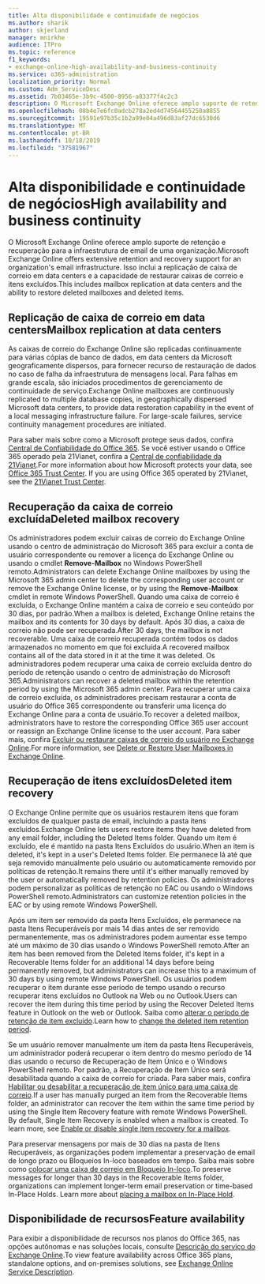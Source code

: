 ```yaml
---
title: Alta disponibilidade e continuidade de negócios
ms.author: sharik
author: skjerland
manager: mnirkhe
audience: ITPro
ms.topic: reference
f1_keywords:
- exchange-online-high-availability-and-business-continuity
ms.service: o365-administration
localization_priority: Normal
ms.custom: Adm_ServiceDesc
ms.assetid: 7b03465e-3b9c-4500-8956-a83377f4c2c3
description: O Microsoft Exchange Online oferece amplo suporte de retenção e recuperação para a infraestrutura de email de uma organização. Isso inclui a replicação de caixa de correio em data centers e a capacidade de restaurar caixas de correio e itens excluídos.
ms.openlocfilehash: 08b4e7e6fc0adcb278a2ed4d74564455250a8855
ms.sourcegitcommit: 19591e97b35c1b2a99e04a496d83af27dc6530d6
ms.translationtype: MT
ms.contentlocale: pt-BR
ms.lasthandoff: 10/18/2019
ms.locfileid: "37581967"
---
```

# <a name="high-availability-and-business-continuity"></a><span data-ttu-id="6bbc3-104">Alta disponibilidade e continuidade de negócios</span><span class="sxs-lookup"><span data-stu-id="6bbc3-104">High availability and business continuity</span></span>

<span data-ttu-id="6bbc3-105">O Microsoft Exchange Online oferece amplo suporte de retenção e recuperação para a infraestrutura de email de uma organização.</span><span class="sxs-lookup"><span data-stu-id="6bbc3-105">Microsoft Exchange Online offers extensive retention and recovery support for an organization's email infrastructure.</span></span> <span data-ttu-id="6bbc3-106">Isso inclui a replicação de caixa de correio em data centers e a capacidade de restaurar caixas de correio e itens excluídos.</span><span class="sxs-lookup"><span data-stu-id="6bbc3-106">This includes mailbox replication at data centers and the ability to restore deleted mailboxes and deleted items.</span></span>
  
## <a name="mailbox-replication-at-data-centers"></a><span data-ttu-id="6bbc3-107">Replicação de caixa de correio em data centers</span><span class="sxs-lookup"><span data-stu-id="6bbc3-107">Mailbox replication at data centers</span></span>

<span data-ttu-id="6bbc3-p103">As caixas de correio do Exchange Online são replicadas continuamente para várias cópias de banco de dados, em data centers da Microsoft geograficamente dispersos, para fornecer recurso de restauração de dados no caso de falha da infraestrutura de mensagens local. Para falhas em grande escala, são iniciados procedimentos de gerenciamento de continuidade de serviço.</span><span class="sxs-lookup"><span data-stu-id="6bbc3-p103">Exchange Online mailboxes are continuously replicated to multiple database copies, in geographically dispersed Microsoft data centers, to provide data restoration capability in the event of a local messaging infrastructure failure. For large-scale failures, service continuity management procedures are initiated.</span></span>
  
<span data-ttu-id="6bbc3-p104">Para saber mais sobre como a Microsoft protege seus dados, confira [Central de Confiabilidade do Office 365](https://go.microsoft.com/fwlink/p/?LinkId=299135). Se você estiver usando o Office 365 operado pela 21Vianet, confira a [Central de confiabilidade da 21Vianet](http://www.21vbluecloud.com/office365/trustcenter/onlineservices.mdl).</span><span class="sxs-lookup"><span data-stu-id="6bbc3-p104">For more information about how Microsoft protects your data, see [Office 365 Trust Center](https://go.microsoft.com/fwlink/p/?LinkId=299135). If you are using Office 365 operated by 21Vianet, see the [21Vianet Trust Center](http://www.21vbluecloud.com/office365/trustcenter/onlineservices.mdl).</span></span>
  
## <a name="deleted-mailbox-recovery"></a><span data-ttu-id="6bbc3-112">Recuperação da caixa de correio excluída</span><span class="sxs-lookup"><span data-stu-id="6bbc3-112">Deleted mailbox recovery</span></span>

<span data-ttu-id="6bbc3-113">Os administradores podem excluir caixas de correio do Exchange Online usando o centro de administração do Microsoft 365 para excluir a conta de usuário correspondente ou remover a licença do Exchange Online ou usando o cmdlet **Remove-Mailbox** no Windows PowerShell remoto.</span><span class="sxs-lookup"><span data-stu-id="6bbc3-113">Administrators can delete Exchange Online mailboxes by using the Microsoft 365 admin center to delete the corresponding user account or remove the Exchange Online license, or by using the **Remove-Mailbox** cmdlet in remote Windows PowerShell.</span></span> <span data-ttu-id="6bbc3-114">Quando uma caixa de correio é excluída, o Exchange Online mantém a caixa de correio e seu conteúdo por 30 dias, por padrão.</span><span class="sxs-lookup"><span data-stu-id="6bbc3-114">When a mailbox is deleted, Exchange Online retains the mailbox and its contents for 30 days by default.</span></span> <span data-ttu-id="6bbc3-115">Após 30 dias, a caixa de correio não pode ser recuperada.</span><span class="sxs-lookup"><span data-stu-id="6bbc3-115">After 30 days, the mailbox is not recoverable.</span></span> <span data-ttu-id="6bbc3-116">Uma caixa de correio recuperada contém todos os dados armazenados no momento em que foi excluída.</span><span class="sxs-lookup"><span data-stu-id="6bbc3-116">A recovered mailbox contains all of the data stored in it at the time it was deleted.</span></span> <span data-ttu-id="6bbc3-117">Os administradores podem recuperar uma caixa de correio excluída dentro do período de retenção usando o centro de administração do Microsoft 365.</span><span class="sxs-lookup"><span data-stu-id="6bbc3-117">Administrators can recover a deleted mailbox within the retention period by using the Microsoft 365 admin center.</span></span> <span data-ttu-id="6bbc3-118">Para recuperar uma caixa de correio excluída, os administradores precisam restaurar a conta de usuário do Office 365 correspondente ou transferir uma licença do Exchange Online para a conta de usuário.</span><span class="sxs-lookup"><span data-stu-id="6bbc3-118">To recover a deleted mailbox, administrators have to restore the corresponding Office 365 user account or reassign an Exchange Online license to the user account.</span></span> <span data-ttu-id="6bbc3-119">Para saber mais, confira [Excluir ou restaurar caixas de correio do usuário no Exchange Online](https://go.microsoft.com/fwlink/p/?LinkId=286992).</span><span class="sxs-lookup"><span data-stu-id="6bbc3-119">For more information, see [Delete or Restore User Mailboxes in Exchange Online](https://go.microsoft.com/fwlink/p/?LinkId=286992).</span></span>
  
## <a name="deleted-item-recovery"></a><span data-ttu-id="6bbc3-120">Recuperação de itens excluídos</span><span class="sxs-lookup"><span data-stu-id="6bbc3-120">Deleted item recovery</span></span>

<span data-ttu-id="6bbc3-121">O Exchange Online permite que os usuários restaurem itens que foram excluídos de qualquer pasta de email, incluindo a pasta itens excluídos.</span><span class="sxs-lookup"><span data-stu-id="6bbc3-121">Exchange Online lets users restore items they have deleted from any email folder, including the Deleted Items folder.</span></span> <span data-ttu-id="6bbc3-122">Quando um item é excluído, ele é mantido na pasta Itens Excluídos do usuário.</span><span class="sxs-lookup"><span data-stu-id="6bbc3-122">When an item is deleted, it's kept in a user's Deleted Items folder.</span></span> <span data-ttu-id="6bbc3-123">Ele permanece lá até que seja removido manualmente pelo usuário ou automaticamente removido por políticas de retenção.</span><span class="sxs-lookup"><span data-stu-id="6bbc3-123">It remains there until it's either manually removed by the user or automatically removed by retention policies.</span></span> <span data-ttu-id="6bbc3-124">Os administradores podem personalizar as políticas de retenção no EAC ou usando o Windows PowerShell remoto.</span><span class="sxs-lookup"><span data-stu-id="6bbc3-124">Administrators can customize retention policies in the EAC or by using remote Windows PowerShell.</span></span>
  
<span data-ttu-id="6bbc3-125">Após um item ser removido da pasta Itens Excluídos, ele permanece na pasta Itens Recuperáveis por mais 14 dias antes de ser removido permanentemente, mas os administradores podem aumentar esse tempo até um máximo de 30 dias usando o Windows PowerShell remoto.</span><span class="sxs-lookup"><span data-stu-id="6bbc3-125">After an item has been removed from the Deleted Items folder, it's kept in a Recoverable Items folder for an additional 14 days before being permanently removed, but administrators can increase this to a maximum of 30 days by using remote Windows PowerShell.</span></span> <span data-ttu-id="6bbc3-126">Os usuários podem recuperar o item durante esse período de tempo usando o recurso recuperar itens excluídos no Outlook na Web ou no Outlook.</span><span class="sxs-lookup"><span data-stu-id="6bbc3-126">Users can recover the item during this time period by using the Recover Deleted Items feature in Outlook on the web or Outlook.</span></span> <span data-ttu-id="6bbc3-127">Saiba como [alterar o período de retenção de item excluído](https://go.microsoft.com/fwlink/p/?LinkId=286940).</span><span class="sxs-lookup"><span data-stu-id="6bbc3-127">Learn how to [change the deleted item retention period](https://go.microsoft.com/fwlink/p/?LinkId=286940).</span></span>
  
<span data-ttu-id="6bbc3-p108">Se um usuário remover manualmente um item da pasta Itens Recuperáveis, um administrador poderá recuperar o item dentro do mesmo período de 14 dias usando o recurso de Recuperação de Item Único e o Windows PowerShell remoto. Por padrão, a Recuperação de Item Único será desabilitada quando a caixa de correio for criada. Para saber mais, confira [Habilitar ou desabilitar a recuperação de item único para uma caixa de correio](https://go.microsoft.com/fwlink/p/?LinkID=286941).</span><span class="sxs-lookup"><span data-stu-id="6bbc3-p108">If a user has manually purged an item from the Recoverable Items folder, an administrator can recover the item within the same time period by using the Single Item Recovery feature with remote Windows PowerShell. By default, Single Item Recovery is enabled when a mailbox is created. To learn more, see [Enable or disable single item recovery for a mailbox](https://go.microsoft.com/fwlink/p/?LinkID=286941).</span></span>
  
<span data-ttu-id="6bbc3-p109">Para preservar mensagens por mais de 30 dias na pasta de Itens Recuperáveis, as organizações podem implementar a preservação de email de longo prazo ou Bloqueios In-loco baseados em tempo. Saiba mais sobre como [colocar uma caixa de correio em Bloqueio In-loco](https://go.microsoft.com/fwlink/p/?LinkId=271746).</span><span class="sxs-lookup"><span data-stu-id="6bbc3-p109">To preserve messages for longer than 30 days in the Recoverable Items folder, organizations can implement longer-term email preservation or time-based In-Place Holds. Learn more about [placing a mailbox on In-Place Hold](https://go.microsoft.com/fwlink/p/?LinkId=271746).</span></span>
  
## <a name="feature-availability"></a><span data-ttu-id="6bbc3-133">Disponibilidade de recursos</span><span class="sxs-lookup"><span data-stu-id="6bbc3-133">Feature availability</span></span>

<span data-ttu-id="6bbc3-134">Para exibir a disponibilidade de recursos nos planos do Office 365, nas opções autônomas e nas soluções locais, consulte [Descrição do serviço do Exchange Online](exchange-online-service-description.md).</span><span class="sxs-lookup"><span data-stu-id="6bbc3-134">To view feature availability across Office 365 plans, standalone options, and on-premises solutions, see [Exchange Online Service Description](exchange-online-service-description.md).</span></span>
  